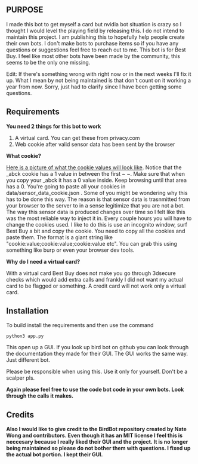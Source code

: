 ## PURPOSE
I made this bot to get myself a card but nvidia bot situation is crazy so I thought I would level the playing field by releasing this. I do not intend to maintain this project. I am publishing this to hopefully help people create their own bots. I don't make bots to purchase items so if you have any questions or suggestions feel free to reach out to me. This bot is for Best Buy. I feel like most other bots have been made by the community, this seems to be the only one missing.

Edit: If there's something wrong with right now or in the next weeks I'll fix it up. What I mean by not being maintained is that don't count on it working a year from now. Sorry, just had to clarify since I have been getting some questions.


## Requirements
**You need 2 things for this bot to work**
1. A virtual card. You can get these from privacy.com
2. Web cookie after valid sensor data has been sent by the browser

**What cookie?**

[Here is a picture of what the cookie values will look like](https://imgs.developpaper.com/imgs/2561717502-cccff2c795e46080_articlex.png).
Notice that the _abck cookie has a 1 value in between the first ~ ~. Make sure that when you copy your _abck it has a 0 value inside. Keep browsing until that area has a 0. You're going to paste all your cookies in data/sensor_data_cookie.json . Some of you might be wondering why this has to be done this way. The reason is that sensor data is trasnmitted from your browser to the server to in a sense legitimize that you are not a bot. The way this sensor data is produced changes over time so I felt like this was the most reliable way to inject it in. Every couple hours you will have to change the cookies used. I like to do this is use an incognito window, surf Best Buy a bit and copy the cookie. You need to copy all the cookies and paste them. The format is a giant string like "cookie:value;cookie:value;cookie:value etc". You can grab this using something like burp or even your browser dev tools. 

**Why do I need a virtual card?**

With a virtual card Best Buy does not make you go through 3dsecure checks which would add extra calls and frankly I did not want my actual card to be flagged or something. A credit card will not work only a virtual card.

## Installation
To build install the requirements and then use the command

`python3 app.py`

This open up a GUI. If you look up bird bot on github you can look through the documentation they made for their GUI. The GUI works the same way. Just different bot. 

Please be responsible when using this. Use it only for yourself. Don't be a scalper pls.

**Again please feel free to use the code bot code in your own bots. Look through the calls it makes.** 

## Credits
**Also I would like to give credit to the BirdBot repository created by Nate Wong and contributors. Even though it has an MIT license I feel this is neccesary because I really liked their GUI and the project. It is no longer being maintained so please do not bother them with questions. I fixed up the actual bot portion. I kept their GUI.**
